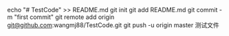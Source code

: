 echo "# TestCode" >> README.md
git init
git add README.md
git commit -m "first commit"
git remote add origin git@github.com:wangmj88/TestCode.git
git push -u origin master
测试文件
